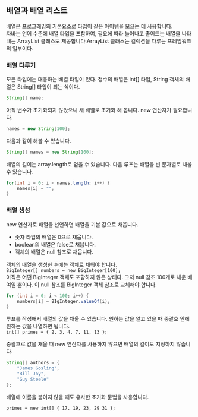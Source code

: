 ## 배열과 배열 리스트
배열은 프로그래밍의 기본요소로 타입이 같은 아이템을 모으는 데 사용합니다.  
자바는 언어 수준에 배열 타입을 포함하여, 필요에 따라 늘어나고 줄어드는 배열을 나타내는 ArrayList 클래스도 제공합니다.ArrayList 클래스는 컬렉션을 다루는 프레임워크의 일부이다.

### 배열 다루기

모든 타입에는 대응하는 배열 타입이 있다. 정수의 배열은 int[] 타입, String 객체의 배열은 String[] 타입이 되는 식이다.

```java
String[] name;
```

아직 변수가 초기화되지 않았으니 새 배열로 초기화 해 봅니다.
new 연산자가 필요합니다.

```java
names = new String[100];
```

다음과 같이 해볼 수 있습니다.
```java
String[] names = new String[100];
```

배열의 길이는 array.length로 얻을 수 있습니다. 다음 루프는 배열을 빈 문자열로 채울 수 있습니다.
```java
for(int i = 0; i < names.length; i++) {
    names[i] = "";
}
```

### 배열 생성
new 연산자로 배열을 선언하면 배열을 기본 값으로 채웁니다.
* 숫자 타입의 배열은 0으로 채웁니다.
* boolean의 배열은 false로 채웁니다.
* 객체의 배열은 null 참조로 채웁니다.

객체의 배열을 생성한 후에는 객체로 채워야 합니다.   
`BigInteger[] numbers = new BigInteger[100];`  
아직은 어떤 BigInteger 객체도 포함하지 않은 상태다. 그저 null 참조 100개로 채운 배여일 뿐이다. 이 null 참조를 BigInteger 객체 참조로 교체해야 합니다.  
```java
for (int i = 0; i < 100; i++) { 
    numbers[i] = BIgInteger.valueOf(i);
}
```
루프를 작성해서 배열의 값을 채울 수 있습니다. 원하는 값을 알고 있을 때 중괄호 안에 원하는 값을 나열하면 됩니다.  
`int[] primes = { 2, 3, 4, 7, 11, 13 };`

중괄호로 값을 채울 때 new 연산자를 사용하지 않으면 배열의 길이도 지정하지 않습니다.
```java
String[] authors = {
    "James Gosling",
    "Bill Joy",
    "Guy Steele"
};
```
배열에 이름을 붙이지 않을 때도 유사한 초기화 문법을 사용합니다.

`primes = new int[] { 17. 19, 23, 29 31 };`


